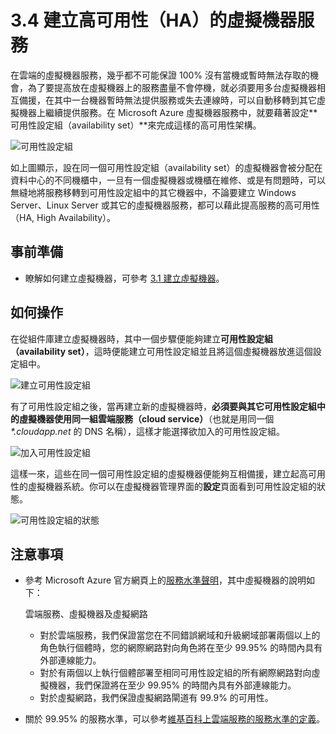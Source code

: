 # 3.4 建立高可用性（HA）的虛擬機器服務

在雲端的虛擬機器服務，幾乎都不可能保證 100% 沒有當機或暫時無法存取的機會，為了要提高放在虛擬機器上的服務盡量不會停機，就必須要用多台虛擬機器相互備援，在其中一台機器暫時無法提供服務或失去連線時，可以自動移轉到其它虛擬機器上繼續提供服務。在 Microsoft Azure 虛擬機器服務中，就要藉著設定**可用性設定組（availability set）**來完成這樣的高可用性架構。

![可用性設定組](https://skgitbook.blob.core.windows.net/azurerecipestw/3-4-1-fault-domain.png)

如上圖顯示，設在同一個可用性設定組（availability set）的虛擬機器會被分配在資料中心的不同機櫃中，一旦有一個虛擬機器或機櫃在維修、或是有問題時，可以無縫地將服務移轉到可用性設定組中的其它機器中，不論要建立 Windows Server、Linux Server 或其它的虛擬機器服務，都可以藉此提高服務的高可用性（HA, High Availability）。

## 事前準備
* 瞭解如何建立虛擬機器，可參考 [3.1 建立虛擬機器](chapter03/01_create_virtual_machine.md)。

## 如何操作

在從組件庫建立虛擬機器時，其中一個步驟便能夠建立**可用性設定組（availability set）**，這時便能建立可用性設定組並且將這個虛擬機器放進這個設定組中。

![建立可用性設定組](https://skgitbook.blob.core.windows.net/azurerecipestw/3-4-2-setting-new-availability-set.png)

有了可用性設定組之後，當再建立新的虛擬機器時，**必須要與其它可用性設定組中的虛擬機器使用同一組雲端服務（cloud service）**（也就是用同一個 _\*.cloudapp.net_ 的 DNS 名稱），這樣才能選擇欲加入的可用性設定組。

![加入可用性設定組](https://skgitbook.blob.core.windows.net/azurerecipestw/3-4-3-adding-availability-set.png)

這樣一來，這些在同一個可用性設定組的虛擬機器便能夠互相備援，建立起高可用性的虛擬機器系統。你可以在虛擬機器管理界面的**設定**頁面看到可用性設定組的狀態。

![可用性設定組的狀態](https://skgitbook.blob.core.windows.net/azurerecipestw/3-4-4-vm-setting.png)


## 注意事項
* 參考 Microsoft Azure 官方網頁上的[服務水準聲明](http://azure.microsoft.com/zh-tw/support/legal/sla/)，其中虛擬機器的說明如下：

	雲端服務、虛擬機器及虛擬網路

	* 對於雲端服務，我們保證當您在不同錯誤網域和升級網域部署兩個以上的角色執行個體時，您的網際網路對向角色將在至少 99.95% 的時間內具有外部連線能力。
	* 對於有兩個以上執行個體部署至相同可用性設定組的所有網際網路對向虛擬機器，我們保證將在至少 99.95% 的時間內具有外部連線能力。
	* 對於虛擬網路，我們保證虛擬網路閘道有 99.9% 的可用性。


* 關於 99.95% 的服務水準，可以參考[維基百科上雲端服務的服務水準的定義](http://en.wikipedia.org/wiki/High_availability)。